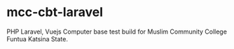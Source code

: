 # mcc-cbt-laravel
PHP Laravel, Vuejs Computer base test build for Muslim Community College Funtua Katsina State.
